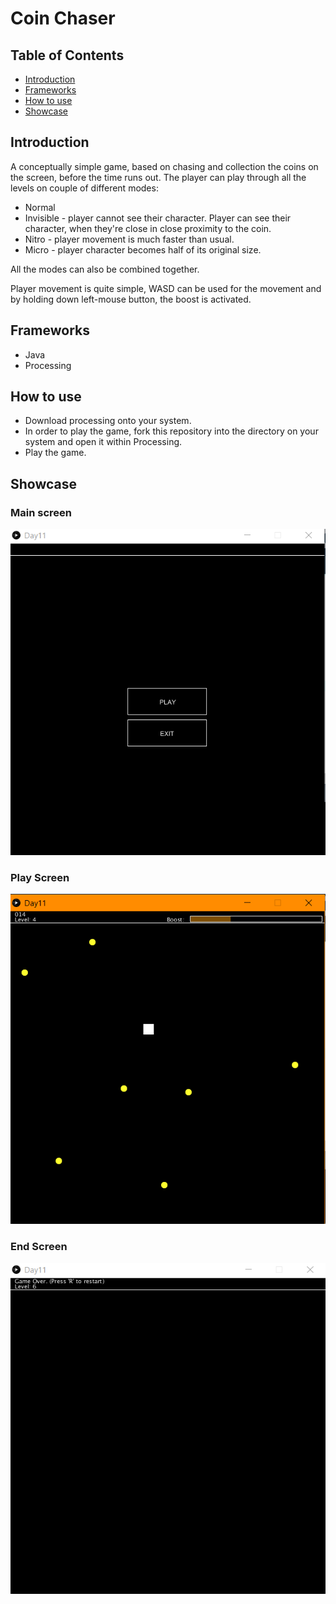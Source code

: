 # Coin Chaser

## Table of Contents

- [ Introduction ](#intro)
- [ Frameworks ](#frame)
- [ How to use ](#how)
- [ Showcase ](#showcase)

<a name="intro"></a>
## Introduction

A conceptually simple game, based on chasing and collection the coins on the screen, before the time runs out. The player can
play through all the levels on couple of different modes:

- Normal 
- Invisible - player cannot see their character. Player can see their character, when they're close in close proximity to the coin.
- Nitro - player movement is much faster than usual.
- Micro - player character becomes half of its original size.

All the modes can also be combined together.

Player movement is quite simple, WASD can be used for the movement and by holding down left-mouse button, the boost is activated.

<a name="frame"></a>
## Frameworks

- Java
- Processing

<a name="how"></a>
## How to use

- Download processing onto your system.
- In order to play the game, fork this repository into the directory on your system and open it within Processing.
- Play the game.

<a name="showcase"></a>
## Showcase

### Main screen

![alt text](https://github.com/DawidCiechowski/CoinChaser/blob/master/Annotation%202020-07-15%20141602.png)

### Play Screen
![alt text](https://github.com/DawidCiechowski/CoinChaser/blob/master/2020-07-15%20(13).png)

### End Screen
![alt text](https://github.com/DawidCiechowski/CoinChaser/blob/master/End%20Screen.png)